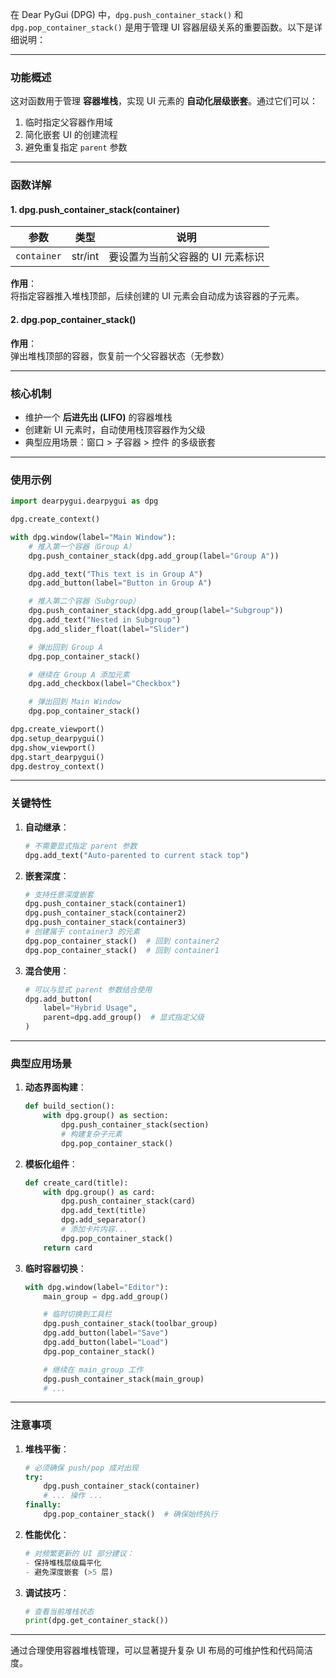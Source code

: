 在 Dear PyGui (DPG) 中，`dpg.push_container_stack()` 和 `dpg.pop_container_stack()` 是用于管理 UI 容器层级关系的重要函数。以下是详细说明：

---

### **功能概述**

这对函数用于管理 **容器堆栈**，实现 UI 元素的 **自动化层级嵌套**。通过它们可以：

1. 临时指定父容器作用域
2. 简化嵌套 UI 的创建流程
3. 避免重复指定 `parent` 参数

---

### **函数详解**

#### **1. dpg.push_container_stack(container)**

| 参数        | 类型    | 说明                             |
| ----------- | ------- | -------------------------------- |
| `container` | str/int | 要设置为当前父容器的 UI 元素标识 |

**作用**：  
将指定容器推入堆栈顶部，后续创建的 UI 元素会自动成为该容器的子元素。

#### **2. dpg.pop_container_stack()**

**作用**：  
弹出堆栈顶部的容器，恢复前一个父容器状态（无参数）

---

### **核心机制**

- 维护一个 **后进先出 (LIFO)** 的容器堆栈
- 创建新 UI 元素时，自动使用栈顶容器作为父级
- 典型应用场景：窗口 > 子容器 > 控件 的多级嵌套

---

### **使用示例**

```python
import dearpygui.dearpygui as dpg

dpg.create_context()

with dpg.window(label="Main Window"):
    # 推入第一个容器（Group A）
    dpg.push_container_stack(dpg.add_group(label="Group A"))

    dpg.add_text("This text is in Group A")
    dpg.add_button(label="Button in Group A")

    # 推入第二个容器（Subgroup）
    dpg.push_container_stack(dpg.add_group(label="Subgroup"))
    dpg.add_text("Nested in Subgroup")
    dpg.add_slider_float(label="Slider")

    # 弹出回到 Group A
    dpg.pop_container_stack()

    # 继续在 Group A 添加元素
    dpg.add_checkbox(label="Checkbox")

    # 弹出回到 Main Window
    dpg.pop_container_stack()

dpg.create_viewport()
dpg.setup_dearpygui()
dpg.show_viewport()
dpg.start_dearpygui()
dpg.destroy_context()
```

---

### **关键特性**

1. **自动继承**：

   ```python
   # 不需要显式指定 parent 参数
   dpg.add_text("Auto-parented to current stack top")
   ```

2. **嵌套深度**：

   ```python
   # 支持任意深度嵌套
   dpg.push_container_stack(container1)
   dpg.push_container_stack(container2)
   dpg.push_container_stack(container3)
   # 创建属于 container3 的元素
   dpg.pop_container_stack()  # 回到 container2
   dpg.pop_container_stack()  # 回到 container1
   ```

3. **混合使用**：
   ```python
   # 可以与显式 parent 参数结合使用
   dpg.add_button(
       label="Hybrid Usage",
       parent=dpg.add_group()  # 显式指定父级
   )
   ```

---

### **典型应用场景**

1. **动态界面构建**：

   ```python
   def build_section():
       with dpg.group() as section:
           dpg.push_container_stack(section)
           # 构建复杂子元素
           dpg.pop_container_stack()
   ```

2. **模板化组件**：

   ```python
   def create_card(title):
       with dpg.group() as card:
           dpg.push_container_stack(card)
           dpg.add_text(title)
           dpg.add_separator()
           # 添加卡片内容...
           dpg.pop_container_stack()
       return card
   ```

3. **临时容器切换**：

   ```python
   with dpg.window(label="Editor"):
       main_group = dpg.add_group()

       # 临时切换到工具栏
       dpg.push_container_stack(toolbar_group)
       dpg.add_button(label="Save")
       dpg.add_button(label="Load")
       dpg.pop_container_stack()

       # 继续在 main_group 工作
       dpg.push_container_stack(main_group)
       # ...
   ```

---

### **注意事项**

1. **堆栈平衡**：

   ```python
   # 必须确保 push/pop 成对出现
   try:
       dpg.push_container_stack(container)
       # ... 操作 ...
   finally:
       dpg.pop_container_stack()  # 确保始终执行
   ```

2. **性能优化**：

   ```python
   # 对频繁更新的 UI 部分建议：
   - 保持堆栈层级扁平化
   - 避免深度嵌套 (>5 层)
   ```

3. **调试技巧**：
   ```python
   # 查看当前堆栈状态
   print(dpg.get_container_stack())
   ```

---

通过合理使用容器堆栈管理，可以显著提升复杂 UI 布局的可维护性和代码简洁度。
